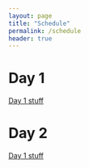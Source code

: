 ```yaml
---
layout: page
title: "Schedule"
permalink: /schedule
header: true
---
```

# Day 1
[Day 1 stuff](lectures/day-1)

# Day 2
[Day 1 stuff](lectures/day-2)